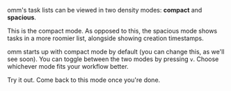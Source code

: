 omm's task lists can be viewed in two density modes: **compact** and
**spacious**.

This is the compact mode. As opposed to this, the spacious mode shows tasks in a
more roomier list, alongside showing creation timestamps.

omm starts up with compact mode by default (you can change this, as we'll see
soon). You can toggle between the two modes by pressing `v`. Choose whichever
mode fits your workflow better.

Try it out. Come back to this mode once you're done.
